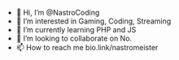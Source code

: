 - 👋 Hi, I’m @NastroCoding
- 👀 I’m interested in Gaming, Coding, Streaming
- 🌱 I’m currently learning PHP and JS
- 💞️ I’m looking to collaborate on No.
- 📫 How to reach me bio.link/nastromeister

<!---
NastroCoding/NastroCoding is a ✨ special ✨ repository because its `README.md` (this file) appears on your GitHub profile.
You can click the Preview link to take a look at your changes.
--->

